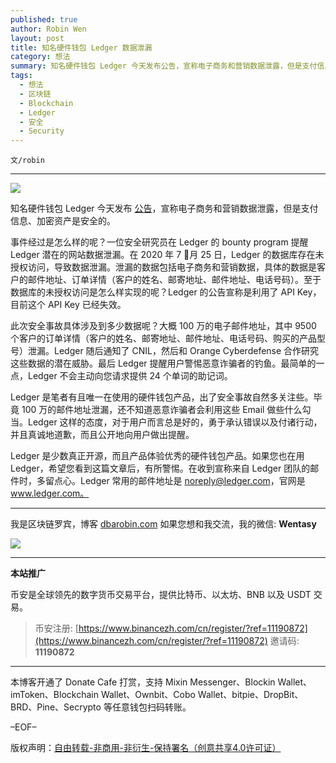 ```yaml
---
published: true
author: Robin Wen
layout: post
title: 知名硬件钱包 Ledger 数据泄漏
category: 想法
summary: 知名硬件钱包 Ledger 今天发布公告，宣称电子商务和营销数据泄露，但是支付信息、加密资产是安全的。Ledger 是少数真正开源，而且产品体验优秀的硬件钱包产品。如果您也在用 Ledger，希望您看到这篇文章后，有所警惕。在收到宣称来自 Ledger 团队的邮件时，多留点心。Ledger 常用的邮件地址是 noreply@ledger.com，官网是 www.ledger.com。
tags:
  - 想法
  - 区块链
  - Blockchain
  - Ledger
  - 安全
  - Security
---
```


`文/robin`

***

![](https://cdn.dbarobin.com/5w1dd0x.png)

知名硬件钱包 Ledger 今天发布 [公告](https://www.ledger.com/addressing-the-july-2020-e-commerce-and-marketing-data-breach)，宣称电子商务和营销数据泄露，但是支付信息、加密资产是安全的。

事件经过是怎么样的呢？一位安全研究员在 Ledger 的 bounty program 提醒 Ledger 潜在的网站数据泄漏。在 2020 年 7 月 25 日，Ledger 的数据库存在未授权访问，导致数据泄漏。泄漏的数据包括电子商务和营销数据，具体的数据是客户的邮件地址、订单详情（客户的姓名、邮寄地址、邮件地址、电话号码）。至于数据库的未授权访问是怎么样实现的呢？Ledger 的公告宣称是利用了 API Key，目前这个 API Key 已经失效。

此次安全事故具体涉及到多少数据呢？大概 100 万的电子邮件地址，其中 9500 个客户的订单详情（客户的姓名、邮寄地址、邮件地址、电话号码、购买的产品型号）泄漏。Ledger 随后通知了 CNIL，然后和 Orange Cyberdefense 合作研究这些数据的潜在威胁。最后 Ledger 提醒用户警惕恶意诈骗者的钓鱼。最简单的一点，Ledger 不会主动向您请求提供 24 个单词的助记词。

Ledger 是笔者有且唯一在使用的硬件钱包产品，出了安全事故自然多关注些。毕竟 100 万的邮件地址泄漏，还不知道恶意诈骗者会利用这些 Email 做些什么勾当。Ledger 这样的态度，对于用户而言总是好的，勇于承认错误以及付诸行动，并且真诚地道歉，而且公开地向用户做出提醒。

Ledger 是少数真正开源，而且产品体验优秀的硬件钱包产品。如果您也在用 Ledger，希望您看到这篇文章后，有所警惕。在收到宣称来自 Ledger 团队的邮件时，多留点心。Ledger 常用的邮件地址是 noreply@ledger.com，官网是 www.ledger.com。

***

我是区块链罗宾，博客 [dbarobin.com](https://dbarobin.com/)
如果您想和我交流，我的微信: **Wentasy**

![](https://cdn.dbarobin.com/v4yywe2.png)

***

**本站推广**

币安是全球领先的数字货币交易平台，提供比特币、以太坊、BNB 以及 USDT 交易。

> 币安注册: [https://www.binancezh.com/cn/register/?ref=11190872](https://www.binancezh.com/cn/register/?ref=11190872)
> 邀请码: **11190872**

***

本博客开通了 Donate Cafe 打赏，支持 Mixin Messenger、Blockin Wallet、imToken、Blockchain Wallet、Ownbit、Cobo Wallet、bitpie、DropBit、BRD、Pine、Secrypto 等任意钱包扫码转账。

<center>
    <div class="--donate-button"
         data-button-id="f8b9df0d-af9a-460d-8258-d3f435445075"
    ></div>
</center>

–EOF–

版权声明：[自由转载-非商用-非衍生-保持署名（创意共享4.0许可证）](http://creativecommons.org/licenses/by-nc-nd/4.0/deed.zh)